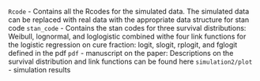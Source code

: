 `Rcode` - Contains all the Rcodes for the simulated data. The simulated data can be replaced with real data with the appropriate data structure for stan code
`stan_code` - Contains the stan codes for three survival distributions: Weibull, lognormal, and loglogistic combined withe four link functions for the logistic regression on cure fraction: logit, slogit, rplogit, and fglogit defined in the pdf 
`pdf` - manuscript on the paper: Descriptions on the survival distribution and link functions can be found here 
`simulation2/plot` - simulation results 

